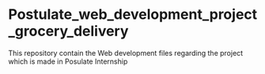 # Postulate_web_development_project_grocery_delivery
This repository contain the Web development files regarding the project which is made in Posulate Internship  
